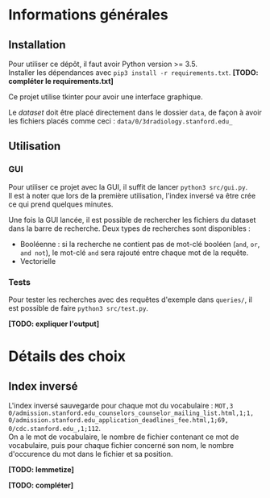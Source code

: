 # Informations générales
## Installation
Pour utiliser ce dépôt, il faut avoir Python version >= 3.5.  
Installer les dépendances avec `pip3 install -r requirements.txt`. **[TODO: compléter le requirements.txt]**  

Ce projet utilise tkinter pour avoir une interface graphique.

Le *dataset* doit être placé directement dans le dossier `data`, de façon à avoir les fichiers placés comme ceci : `data/0/3dradiology.stanford.edu_`

## Utilisation
### GUI
Pour utiliser ce projet avec la GUI, il suffit de lancer `python3 src/gui.py`.  
Il est à noter que lors de la première utilisation, l'index inversé va être crée ce qui prend quelques minutes.

Une fois la GUI lancée, il est possible de rechercher les fichiers du dataset dans la barre de recherche. Deux types de recherches sont disponibles :
* Booléenne : si la recherche ne contient pas de mot-clé booléen (`and`, `or`, `and not`), le mot-clé `and` sera rajouté entre chaque mot de la requête.
* Vectorielle

### Tests
Pour tester les recherches avec des requêtes d'exemple dans `queries/`, il est possible de faire `python3 src/test.py`.

**[TODO: expliquer l'output]**

# Détails des choix
## Index inversé
L'index inversé sauvegarde pour chaque mot du vocabulaire :
`MOT,3	0/admission.stanford.edu_counselors_counselor_mailing_list.html,1;1,	0/admission.stanford.edu_application_deadlines_fee.html,1;69,	0/cdc.stanford.edu_,1;112`.  
On a le mot de vocabulaire, le nombre de fichier contenant ce mot de vocabulaire, puis pour chaque fichier concerné son nom, le nombre d'occurence du mot dans le fichier et sa position.

**[TODO: lemmetize]**

**[TODO: compléter]**